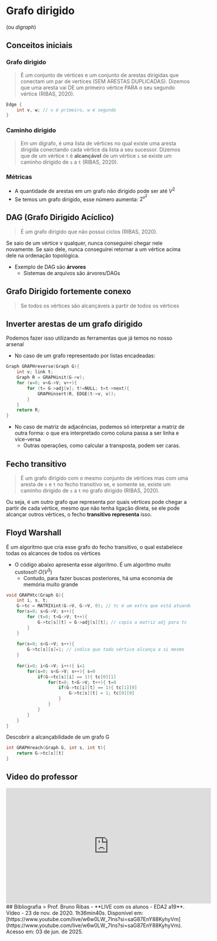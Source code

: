 # Grafo dirigido
(ou *digraph*)

## Conceitos iniciais
### Grafo dirigido
> É um conjunto de vértices e um conjunto de arestas dirigidas que conectam um par de vertices (SEM ARESTAS DUPLICADAS). Dizemos que uma aresta vai DE um primeiro vértice PARA o seu segundo vértice (RIBAS, 2020).

```c
Edge {
	int v, w; // v é primeiro, w é segundo
}
```

### Caminho dirigido
> Em um dígrafo, é uma lista de vértices no qual existe uma aresta dirigida conectando cada vértice da lista a seu sucessor. Dizemos que de um vértice `t` é **alcançável** de um vértice `s` se existe um caminho dirigido de `s` a `t` (RIBAS, 2020).

### Métricas
- A quantidade de arestas em um grafo não dirigido pode ser até $V^2$
- Se temos um grafo dirigido, esse número aumenta: $2^{v^2}$

## DAG (Grafo Dirigido Acíclico)
> É um grafo dirigido que não possui ciclos (RIBAS, 2020).

Se saio de um vértice v qualquer, nunca conseguirei chegar nele novamente. Se saio dele, nunca conseguirei retornar a um vértice acima dele na ordenação topológica.
- Exemplo de DAG são **árvores**
	- Sistemas de arquivos são árvores/DAGs

## Grafo Dirigido fortemente conexo
> Se todos os vértices são alcançáveis a partir de todos os vértices

## Inverter arestas de um grafo dirigido
Podemos fazer isso utilizando as ferramentas que já temos no nosso arsenal
- No caso de um grafo representado por listas encadeadas:
```c
Graph GRAPHreverse(Graph G){
	int v; link t;
	Graph R = GRAPHinit(G->v);
	for (v=0; v<G->V; v++){
		for (t= G->adj[v]; t!=NULL; t=t->next){
			GRAPHinsert(R, EDGE(t->v, v));
		}
	}
	return R;
}
```
- No caso de matriz de adjacências, podemos só interpretar a matriz de outra forma: o que era interpretado como coluna passa a ser linha e vice-versa
	- Outras operações, como calcular a transposta, podem ser caras.

## Fecho transitivo
> É um grafo dirigido com o mesmo conjunto de vértices mas com uma aresta de `s` e `t` no fecho transitivo se, e somente se, existe um caminho dirigido de `s` a `t` no grafo dirigido (RIBAS, 2020).

Ou seja, é um outro grafo que representa por quais vértices pode chegar a partir de cada vértice, mesmo que não tenha ligação direta, se ele pode alcançar outros vértices, o fecho **transitivo representa** isso.


## Floyd Warshall
É um algoritmo que cria esse grafo do fecho transitivo, o qual estabelece todas os alcances de todos os vértices

- O código abaixo apresenta esse algoritmo. É um algoritmo muito custoso!! $O(V^3)$
	- Contudo, para fazer buscas posteriores, há uma economia de memória muito grande

```c
void GRAPHtc(Graph G){
	int i, s, t;
	G->tc = MATRIXint(G->V, G->V, 0); // tc é um extra que está atuando como suporte de ponteiro de ponteiro. ajuda no fecho transitivo. cria tc inicializando todos com 0
	for(s=0; s<G->V; s++){
		for (t=0; t<G->V; t++){
			G->tc[s][t] = G->adj[s][t]; // copia a matriz adj para tc
		}
	}
	
	for(s=0; s<G->V; s++){
		G->tc[s][s]=1; // indica que todo vértice alcança a si mesmo
	}
	
	for(i=0; i<G->V; i++){ i=1
		for(s=0; s<G->V; s++){ s=0
			if(G->tc[s][i] == 1){ tc[0][1]
				for(t=0; t<G->V; t++){ t=0
					if(G->tc[i][t] == 1){ tc[1][0]
						G->tc[s][t] = 1; tc[0][0]
					}
				}
			}
		}
	}
}
```



Descobrir a alcançabilidade de um grafo G
```c
int GRAPHreach(Graph G, int s, int t){
	return G->tc[s][t]
}
```

## Video do professor
<iframe width="560" height="315" src="https://www.youtube.com/embed/w6w0LW_7Ins?si=saG87EnY88KyhyVm" title="YouTube video player" frameborder="0" allow="accelerometer; autoplay; clipboard-write; encrypted-media; gyroscope; picture-in-picture; web-share" referrerpolicy="strict-origin-when-cross-origin" allowfullscreen></iframe>
## Bibliografia
> Prof. Bruno Ribas - **LIVE com os alunos - EDA2 a19**. Vídeo - 23 de nov. de 2020. 1h36min40s. Disponível em: [https://www.youtube.com/live/w6w0LW_7Ins?si=saG87EnY88KyhyVm](https://www.youtube.com/live/w6w0LW_7Ins?si=saG87EnY88KyhyVm). Acesso em: 03 de jun. de 2025. 
